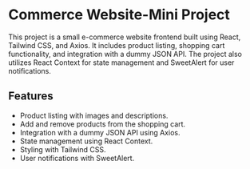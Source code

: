 # Commerce Website-Mini Project

This project is a small e-commerce website frontend built using React, Tailwind CSS, and Axios. It includes product listing, shopping cart functionality, and integration with a dummy JSON API. The project also utilizes React Context for state management and SweetAlert for user notifications.


## Features

- Product listing with images and descriptions.
- Add and remove products from the shopping cart.
- Integration with a dummy JSON API using Axios.
- State management using React Context.
- Styling with Tailwind CSS.
- User notifications with SweetAlert.
